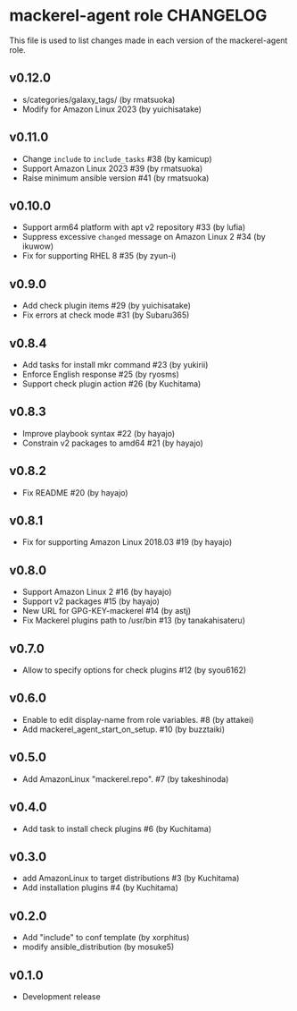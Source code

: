 mackerel-agent role CHANGELOG
=================================
This file is used to list changes made in each version of the mackerel-agent role.

v0.12.0
-------
- s/categories/galaxy_tags/ (by rmatsuoka)
- Modify for Amazon Linux 2023 (by yuichisatake)

v0.11.0
-------

- Change `include` to `include_tasks` #38 (by kamicup)
- Support Amazon Linux 2023 #39 (by rmatsuoka)
- Raise minimum ansible version #41 (by rmatsuoka)

v0.10.0
-------

- Support arm64 platform with apt v2 repository #33 (by lufia)
- Suppress excessive `changed` message on Amazon Linux 2 #34 (by ikuwow)
- Fix for supporting RHEL 8 #35 (by zyun-i)

v0.9.0
------

- Add check plugin items #29 (by yuichisatake)
- Fix errors at check mode #31 (by Subaru365)

v0.8.4
------

- Add tasks for install mkr command #23 (by yukirii)
- Enforce English response #25 (by ryosms)
- Support check plugin action #26 (by Kuchitama)

v0.8.3
------

- Improve playbook syntax #22 (by hayajo)
- Constrain v2 packages to amd64 #21 (by hayajo)

v0.8.2
------
- Fix README #20 (by hayajo)

v0.8.1
------
- Fix for supporting Amazon Linux 2018.03 #19 (by hayajo)

v0.8.0
------
- Support Amazon Linux 2 #16 (by hayajo)
- Support v2 packages #15 (by hayajo)
- New URL for GPG-KEY-mackerel #14 (by astj)
- Fix Mackerel plugins path to /usr/bin #13 (by tanakahisateru)

v0.7.0
------
- Allow to specify options for check plugins #12 (by syou6162)

v0.6.0
------
- Enable to edit display-name from role variables. #8 (by attakei)
- Add mackerel_agent_start_on_setup. #10 (by buzztaiki)

v0.5.0
------
- Add AmazonLinux "mackerel.repo". #7 (by takeshinoda)

v0.4.0
------
- Add task to install check plugins #6 (by Kuchitama)

v0.3.0
------
- add AmazonLinux to target distributions #3 (by Kuchitama)
- Add installation plugins #4 (by Kuchitama)

v0.2.0
------
- Add "include" to conf template (by xorphitus)
- modify ansible_distribution (by mosuke5)

v0.1.0
------
- Development release

